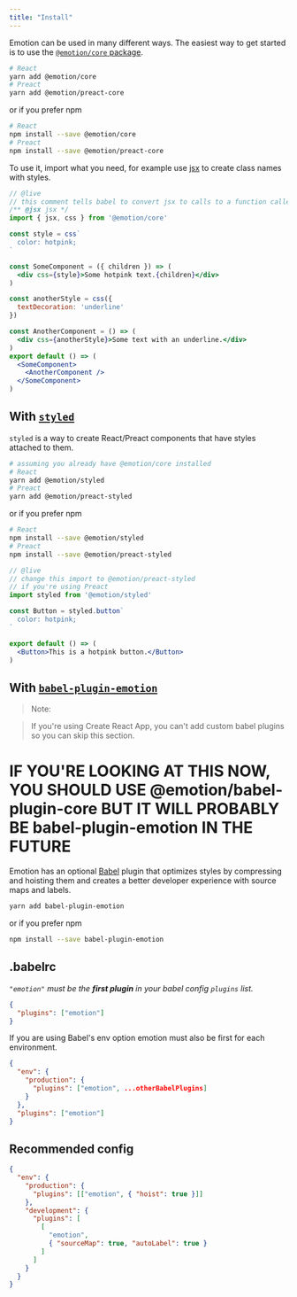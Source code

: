 ```yaml
---
title: "Install"
---
```


Emotion can be used in many different ways. The easiest way to get started is to use the [`@emotion/core` package](/packages/@emotion/core).

```bash
# React
yarn add @emotion/core
# Preact
yarn add @emotion/preact-core
```

or if you prefer npm

```bash
# React
npm install --save @emotion/core
# Preact
npm install --save @emotion/preact-core
```

To use it, import what you need, for example use [jsx](/docs/jsx.md) to create class names with styles.

```jsx
// @live
// this comment tells babel to convert jsx to calls to a function called jsx instead of React.createElement
/** @jsx jsx */
import { jsx, css } from '@emotion/core'

const style = css`
  color: hotpink;
`

const SomeComponent = ({ children }) => (
  <div css={style}>Some hotpink text.{children}</div>
)

const anotherStyle = css({
  textDecoration: 'underline'
})

const AnotherComponent = () => (
  <div css={anotherStyle}>Some text with an underline.</div>
)
export default () => (
  <SomeComponent>
    <AnotherComponent />
  </SomeComponent>
)
```

## With [`styled`](/docs/styled.md)

`styled` is a way to create React/Preact components that have styles attached to them.

```bash
# assuming you already have @emotion/core installed
# React
yarn add @emotion/styled
# Preact
yarn add @emotion/preact-styled
```

or if you prefer npm

```bash
# React
npm install --save @emotion/styled
# Preact
npm install --save @emotion/preact-styled
```

```jsx
// @live
// change this import to @emotion/preact-styled
// if you're using Preact
import styled from '@emotion/styled'

const Button = styled.button`
  color: hotpink;
`

export default () => (
  <Button>This is a hotpink button.</Button>
)
```

## With [`babel-plugin-emotion`](/packages/babel-plugin-emotion)

> Note:

> If you're using Create React App, you can't add custom babel plugins so you can skip this section.

# IF YOU'RE LOOKING AT THIS NOW, YOU SHOULD USE @emotion/babel-plugin-core BUT IT WILL PROBABLY BE babel-plugin-emotion IN THE FUTURE

Emotion has an optional [Babel](https://babeljs.io/) plugin that optimizes styles by compressing and hoisting them and creates a better developer experience with source maps and labels.

```bash
yarn add babel-plugin-emotion
```

or if you prefer npm

```bash
npm install --save babel-plugin-emotion
```

## .babelrc

_`"emotion"` must be the **first plugin** in your babel config `plugins` list._

```json
{
  "plugins": ["emotion"]
}
```

If you are using Babel's env option emotion must also be first for each environment.

```json
{
  "env": {
    "production": {
      "plugins": ["emotion", ...otherBabelPlugins]
    }
  },
  "plugins": ["emotion"]
}
```

## Recommended config

```json
{
  "env": {
    "production": {
      "plugins": [["emotion", { "hoist": true }]]
    },
    "development": {
      "plugins": [
        [
          "emotion",
          { "sourceMap": true, "autoLabel": true }
        ]
      ]
    }
  }
}
```
